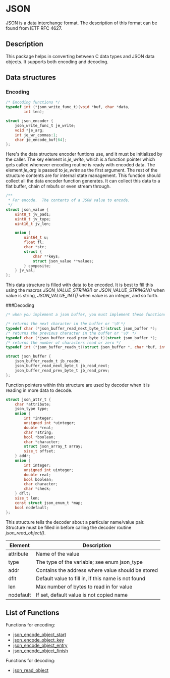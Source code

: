 # JSON

JSON is a data interchange format. The description of this format can be found from IETF RFC 4627.

## Description

This package helps in converting between C data types and JSON data objects. It supports both encoding and decoding.

## Data structures

### Encoding

```c
/* Encoding functions */
typedef int (*json_write_func_t)(void *buf, char *data,
        int len);

struct json_encoder {
    json_write_func_t je_write;
    void *je_arg;
    int je_wr_commas:1;
    char je_encode_buf[64];
};
```
Here's the data structure encoder funtions use, and it must be initialized by the caller. The key element is *je_write*, which is a function pointer which gets called whenever encoding routine is ready with encoded data. The element *je_arg* is passed to *je_write* as the first argument. The rest of the structure contents are for internal state management.
This function should collect all the data encoder function generates. It can collect this data to a flat buffer, chain of mbufs or even stream through.

```c
/**
 * For encode.  The contents of a JSON value to encode.
 */
struct json_value {
    uint8_t jv_pad1;
    uint8_t jv_type;
    uint16_t jv_len;

    union {
        uint64_t u;
        float fl;
        char *str;
        struct {
            char **keys;
            struct json_value **values;
        } composite;
    } jv_val;
};
```
This data structure is filled with data to be encoded. It is best to fill this using the macros *JSON_VALUE_STRING()* or *JSON_VALUE_STRINGN()* when value is string, *JSON_VALUE_INT()* when value is an integer, and so forth.

###Decoding
```c
/* when you implement a json buffer, you must implement these functions */

/* returns the next character in the buffer or '\0'*/
typedef char (*json_buffer_read_next_byte_t)(struct json_buffer *);
/* returns the previous character in the buffer or '\0' */
typedef char (*json_buffer_read_prev_byte_t)(struct json_buffer *);
/* returns the number of characters read or zero */
typedef int (*json_buffer_readn_t)(struct json_buffer *, char *buf, int n);

struct json_buffer {
    json_buffer_readn_t jb_readn;
    json_buffer_read_next_byte_t jb_read_next;
    json_buffer_read_prev_byte_t jb_read_prev;
};
```
Function pointers within this structure are used by decoder when it is reading in more data to decode.

```c
struct json_attr_t {
    char *attribute;
    json_type type;
    union {
        int *integer;
        unsigned int *uinteger;
        double *real;
        char *string;
        bool *boolean;
        char *character;
        struct json_array_t array;
        size_t offset;
    } addr;
    union {
        int integer;
        unsigned int uinteger;
        double real;
        bool boolean;
        char character;
        char *check;
    } dflt;
    size_t len;
    const struct json_enum_t *map;
    bool nodefault;
};
```
This structure tells the decoder about a particular name/value pair. Structure must be filled in before calling the decoder routine *json_read_object()*.

| Element | Description |
|---------|-------------|
| attribute | Name of the value |
| type | The type of the variable; see enum json_type |
| addr | Contains the address where value should be stored |
| dflt | Default value to fill in, if this name is not found |
| len | Max number of bytes to read in for value |
| nodefault | If set, default value is not copied name |

## List of Functions

Functions for encoding:

* [json_encode_object_start](json_encode_object_start.md)
* [json_encode_object_key](json_encode_object_key.md)
* [json_encode_object_entry](json_encode_object_entry.md)
* [json_encode_object_finish](json_encode_object_finish.md)

Functions for decoding:
* [json_read_object](json_read_object.md)
